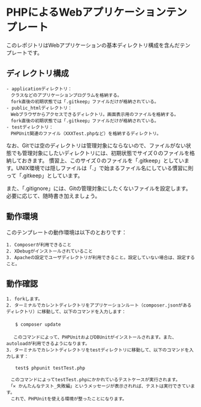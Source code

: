 # PHPによるWebアプリケーションテンプレート

このレポジトリはWebアプリケーションの基本ディレクトリ構成を含んだテンプレートです。

## ディレクトリ構成

	- applicationディレクトリ：
	　クラスなどのアプリケーションプログラムを格納する。
	　fork直後の初期状態では「.gitkeep」ファイルだけが格納されている。
	- public_htmlディレクトリ：
	　Webブラウザからアクセスできるディレクトリ。画面表示用のファイルを格納する。
	　fork直後の初期状態では「.gitkeep」ファイルだけが格納されている。
	- testディレクトリ：
	　PHPUnit関連のファイル（XXXTest.phpなど）を格納するディレクトリ。

なお、Gitでは空のディレクトリは管理対象にならないので、ファイルがない状態でも管理対象にしたいディレクトリには、初期状態でサイズ０のファイルを格納しておきます。
慣習上、このサイズ０のファイルを「.gitkeep」としています。UNIX環境では隠しファイルは「.」で始まるファイル名にしている慣習に則って「.gitkeep」としています。

また、「.gitignore」には、Gitの管理対象にしたくないファイルを設定します。
必要に応じて、随時書き加えましょう。

## 動作環境

このテンプレートの動作環境は以下のとおりです：

	1. Composerが利用できること
	2. XDebugがインストールされていること
	3. Apacheの設定でユーザディレクトリが利用できること。設定していない場合は、設定すること。

## 動作確認

	1. forkします。
	2. ターミナルでカレントディレクトリをアプリケーションルート（composer.jsonがあるディレクトリ）に移動して、以下のコマンドを入力します：
	　　
	　　$ composer update
	　
	　 このコマンドによって、PHPUnitおよびDBUnitがインストールされます。また、autoloadが利用できるようになります。
	3. ターミナルでカレントディレクトリをtestディレクトリに移動して、以下のコマンドを入力します：

	　　test$ phpunit testTest.php

	　このコマンドによってtestTest.phpにかかれているテストケースが実行されます。
	　「✕ かんたんなテスト_失敗編」というメッセージが表示されれば、テストは実行できています。
	　これで、PHPUnitを使える環境が整ったことになります。



